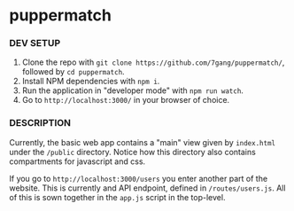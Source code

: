 # puppermatch

### DEV SETUP
1. Clone the repo with `git clone https://github.com/7gang/puppermatch/`, followed by `cd puppermatch`.
2. Install NPM dependencies with `npm i`.
3. Run the application in "developer mode" with `npm run watch`.
4. Go to `http://localhost:3000/` in your browser of choice.

### DESCRIPTION
Currently, the basic web app contains a "main" view given by `index.html` under the `/public` directory. Notice how this directory also contains compartments for javascript and css.

If you go to `http://localhost:3000/users` you enter another part of the website. This is currently and API endpoint, defined in `/routes/users.js`. All of this is sown together in the `app.js` script in the top-level.
